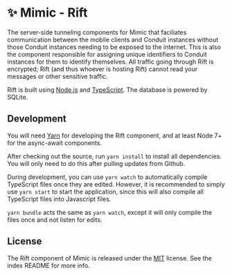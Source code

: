 # :sparkles: Mimic - Rift

The server-side tunneling components for Mimic that faciliates communication between the mobile clients and Conduit instances without those Conduit instances needing to be exposed to the internet. This is also the component responsible for assigning unique identifiers to Conduit instances for them to identify themselves. All traffic going through Rift is encrypted; Rift (and thus whoever is hosting Rift) cannot read your messages or other sensitive traffic.

Rift is built using [Node.js](https://nodejs.org) and [TypeScript](https://www.typescriptlang.org). The database is powered by SQLite.

## Development

You will need [Yarn](https://yarnpkg.com/lang/en/) for developing the Rift component, and at least Node 7+ for the async-await components.

After checking out the source, run `yarn install` to install all dependencies. You will only need to do this after pulling updates from Github.

During development, you can use `yarn watch` to automatically compile TypeScript files once they are edited. However, it is recommended to simply use `yarn start` to start the application, since this will also compile all TypeScript files into Javascript files.

`yarn bundle` acts the same as `yarn watch`, except it will only compile the files once and not listen for edits.

## License

The Rift component of Mimic is released under the [MIT](https://github.com/molenzwiebel/Mimic/blob/master/LICENSE) license. See the index README for more info.